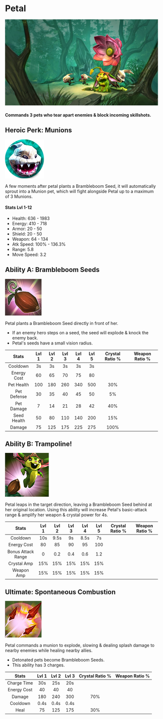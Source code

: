 # Petal

![](../../.gitbook/assets/image%20%28123%29.png)

#### Commands 3 pets who tear apart enemies & block incoming skillshots.

## Heroic Perk: Munions

![Munions](../../.gitbook/assets/image%20%28114%29.png)

A few moments after petal plants a Brambleboom Seed, it will automatically sprout into a Munion pet, which will fight alongside Petal up to a maximum of 3 Munions.

#### Stats Lvl 1-12

* Health: 636 - 1983
* Energy: 410 - 718
* Armor: 20 - 50
* Shield: 20 - 50
* Weapon: 64 - 134
* Atk Speed: 100% - 136.3%
* Range: 5.8
* Move Speed: 3.2

## Ability A: Brambleboom Seeds

![Bramblethorn Seeds](../../.gitbook/assets/image%20%28174%29.png)

Petal plants a Brambleboom Seed directly in front of her.

* If an enemy hero steps on a seed, the seed will explode & knock the enemy back.
* Petal's seeds have a small vision radius.

| Stats | Lvl 1 | Lvl 2 | Lvl 3 | Lvl 4 | Lvl 5 | Crystal      Ratio % | Weapon     Ratio % |
| :---: | :---: | :---: | :---: | :---: | :---: | :---: | :---: |
| Cooldown | 3s | 3s | 3s | 3s | 3s |  |  |
| Energy       Cost | 60 | 65 | 70 | 75 | 80 |  |  |
| Pet Health | 100 | 180 | 260 | 340 | 500 | 30% |  |
| Pet             Defense | 30 | 35 | 40 | 45 | 50 | 5% |  |
| Pet             Damage | 7 | 14 | 21 | 28 | 42 | 40% |  |
| Seed          Health | 50 | 80 | 110 | 140 | 200 | 15% |  |
| Damage | 75 | 125 | 175 | 225 | 275 | 100% |  |

## Ability B: Trampoline!

![Trampoline!](../../.gitbook/assets/image%20%28111%29.png)

Petal leaps in the target direction, leaving a Brambleboom Seed behind at her original location. Using this ability will increase Petal's basic-attack range & amplify her weapon & crystal power for 4s.

| Stats | Lvl 1 | Lvl 2 | Lvl 3 | Lvl 4 | Lvl 5 | Crystal      Ratio % | Weapon     Ratio % |
| :---: | :---: | :---: | :---: | :---: | :---: | :---: | :---: |
| Cooldown | 10s | 9.5s | 9s | 8.5s | 7s |  |  |
| Energy       Cost | 80 | 85 | 90 | 95 | 100 |  |  |
| Bonus        Attack       Range | 0 | 0.2 | 0.4 | 0.6 | 1.2 |  |  |
| Crystal       Amp | 15% | 15% | 15% | 15% | 15% |  |  |
| Weapon     Amp | 15% | 15% | 15% | 15% | 15% |  |  |

## Ultimate: Spontaneous Combustion

![Spontaneous Combustion](../../.gitbook/assets/image%20%28237%29.png)

Petal commands a munion to explode, slowing & dealing splash damage to nearby enemies while healing nearby allies.

* Detonated pets become Brambleboom Seeds.
* This ability has 3 charges.

| Stats | Lvl 1 | Lvl 2 | Lvl 3 | Crystal Ratio % | Weapon Ratio % |
| :---: | :---: | :---: | :---: | :---: | :---: |
| Charge Time | 30s | 25s | 20s |  |  |
| Energy Cost | 40 | 40 | 40 |  |  |
| Damage | 180 | 240 | 300 | 70% |  |
| Cooldown | 0.4s | 0.4s | 0.4s |  |  |
| Heal | 75 | 125 | 175 | 30% |  |

